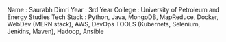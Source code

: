 Name       : Saurabh Dimri
Year       : 3rd Year
College    : University of Petroleum and Energy Studies 
Tech Stack : Python, Java, MongoDB, MapReduce, Docker, WebDev (MERN stack), AWS, DevOps TOOLS (Kubernets, Selenium, Jenkins, Maven), Hadoop,   Ansible